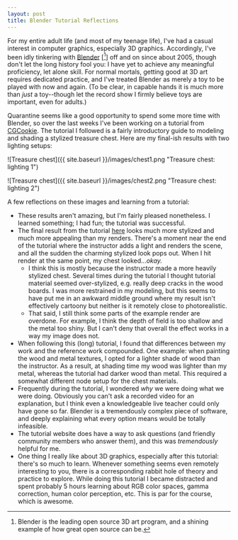```yaml
---
layout: post
title: Blender Tutorial Reflections
---
```


For my entire adult life (and most of my teenage life), I've had a casual interest in computer graphics, especially 3D graphics.
Accordingly, I've been idly tinkering with [Blender](https://www.blender.org) [[^1]] off and on since about 2005, though don't let the
long history fool you: I have yet to achieve any meaningful proficiency, let alone skill. For normal mortals, getting good at 3D
art requires dedicated practice, and I've treated Blender as merely a toy to be played with now and again. (To be clear, in capable
hands it is much more than _just_ a toy--though let the record show I firmly believe toys are important, even for adults.)

Quarantine seems like a good opportunity to spend some more time with Blender, so over the last weeks I've been working on a
tutorial from [CGCookie](https://cgcookie.com). The tutorial I followed is a fairly introductory guide to modeling and
shading a stylized treasure chest. Here are my final-ish results with two lighting setups:

![Treasure chest]({{ site.baseurl }}/images/chest1.png "Treasure chest: lighting 1")

![Treasure chest]({{ site.baseurl }}/images/chest2.png "Treasure chest: lighting 2")

A few reflections on these images and learning from a tutorial:
* These results aren't amazing, but I'm fairly pleased nonetheless. I learned something; I had fun; the tutorial was successful.
* The final result from the tutorial [here](https://s3.amazonaws.com/cgcookie-rails/uploads%2F1565269795556-image_processing20190717-4-15m2fq4.jpg)
  looks much more stylized and much more appealing than my renders. There's a moment near the end of the tutorial where the instructor
  adds a light and renders the scene, and all the sudden the charming stylized look pops out. When I hit render at the same point,
  my chest looked..._okay._
    * I think this is mostly because the instructor made a more heavily stylized chest. Several times during the tutorial I thought
      tutorial material seemed over-stylized, e.g. really deep cracks in the wood boards. I was more restrained in my modeling,
      but this seems to have put me in an awkward middle ground where my result isn't effectively cartoony but neither is it remotely
      close to photorealistic.
    * That said, I still think some parts of the example render are overdone. For example, I think the depth of field is too
      shallow and the metal too shiny. But I can't deny that overall the effect works in a way my image does not.
* When following this (long) tutorial, I found that differences between my work and the reference work compounded. One example:
  when painting the wood and metal textures, I opted for a lighter shade of wood than the instructor. As a result, at shading
  time my wood was lighter than my metal, whereas the tutorial had darker wood than metal. This required a somewhat different
  node setup for the chest materials.
* Frequently during the tutorial, I wondered _why_ we were doing what we were doing. Obviously you can't ask a recorded video
  for an explanation, but I think even a knowledgeable live teacher could only have gone so far. Blender is a tremendously complex
  piece of software, and deeply explaining what every option means would be totally infeasible.
* The tutorial website does have a way to ask questions (and friendly community members who answer them), and this was _tremendously_
  helpful for me.
* One thing I really like about 3D graphics, especially after this tutorial: there's so much to learn. Whenever something seems
  even remotely interesting to you, there is a corresponding rabbit hole of theory and practice to explore. While doing this
  tutorial I became distracted and spent probably 5 hours learning about RGB color spaces, gamma correction, human color perception, etc.
  This is par for the course, which is awesome.

[^1]: Blender is the leading open source 3D art program, and a shining example of how great open source can be.
